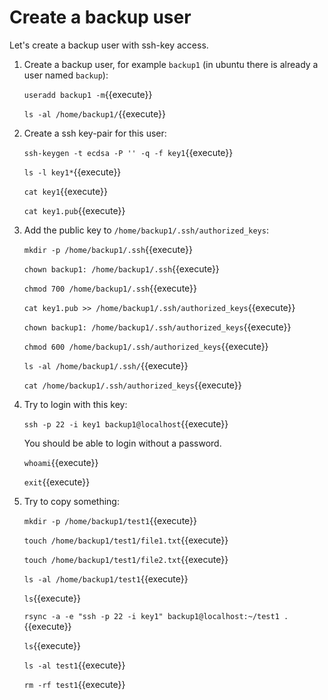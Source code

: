 # Create a backup user

Let's create a backup user with ssh-key access.

1. Create a backup user, for example `backup1` (in ubuntu there is
   already a user named `backup`):

   `useradd backup1 -m`{{execute}}
   
   `ls -al /home/backup1/`{{execute}}

2. Create a ssh key-pair for this user:

   `ssh-keygen -t ecdsa -P '' -q -f key1`{{execute}}

   `ls -l key1*`{{execute}}
   
   `cat key1`{{execute}}
   
   `cat key1.pub`{{execute}}

3. Add the public key to `/home/backup1/.ssh/authorized_keys`:

   `mkdir -p /home/backup1/.ssh`{{execute}}
   
   `chown backup1: /home/backup1/.ssh`{{execute}}
   
   `chmod 700 /home/backup1/.ssh`{{execute}}

   `cat key1.pub >> /home/backup1/.ssh/authorized_keys`{{execute}}
   
   `chown backup1: /home/backup1/.ssh/authorized_keys`{{execute}}
   
   `chmod 600 /home/backup1/.ssh/authorized_keys`{{execute}}

   `ls -al /home/backup1/.ssh/`{{execute}}
   
   `cat /home/backup1/.ssh/authorized_keys`{{execute}}

4. Try to login with this key:

   `ssh -p 22 -i key1 backup1@localhost`{{execute}}

   You should be able to login without a password.
   
   `whoami`{{execute}}
   
   `exit`{{execute}}

5. Try to copy something:

   `mkdir -p /home/backup1/test1`{{execute}}
   
   `touch /home/backup1/test1/file1.txt`{{execute}}
   
   `touch /home/backup1/test1/file2.txt`{{execute}}
   
   `ls -al /home/backup1/test1`{{execute}}
   
   `ls`{{execute}}

   `rsync -a -e "ssh -p 22 -i key1" backup1@localhost:~/test1 .`{{execute}}
   
   `ls`{{execute}}

   `ls -al test1`{{execute}}

   `rm -rf test1`{{execute}}
